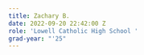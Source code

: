 ```yaml
---
title: Zachary B.
date: 2022-09-20 22:42:00 Z
role: 'Lowell Catholic High School '
grad-year: "'25"
---
```


